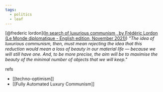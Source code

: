 ```yaml
---
tags:
  - politics
  - leaf
---
```

[@frederic lordon]([In search of luxurious communism , by Frédéric Lordon (Le Monde diplomatique - English edition, November 2021)](https://mondediplo.com/outside-in/luxury-communism#:~:text=The%20idea%20of%20luxurious%20communism%2C%20then%2C%20must%20mean,minimal%20number%20of%20objects%20that%20we%20will%20keep.))
*"The idea of luxurious communism, then, must mean rejecting the idea that this reduction would mean a loss of beauty in our material life — because we will still have one. And, to be more precise, the aim will be to maximise the beauty of the minimal number of objects that we will keep."*

refs
- [[techno-optimism]]
- [[Fully Automated Luxury Communism]]

